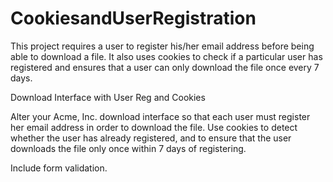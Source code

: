 # CookiesandUserRegistration
This project requires a user to register his/her email address before being able to download a file.  It also uses cookies to check if a particular user has registered and ensures that a user can only download the file once every 7 days.

Download Interface with User Reg and Cookies

Alter your Acme, Inc. download interface so that each user must register her email address in order to download the file. Use cookies to detect whether the user has already registered, and to ensure that the user downloads the file only once within 7 days of registering. 

Include form validation.




